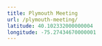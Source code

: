 ```yaml
---
title: Plymouth Meeting
url: /plymouth-meeting/
latitude: 40.102332000000004
longitude: -75.27434670000001
---
```


